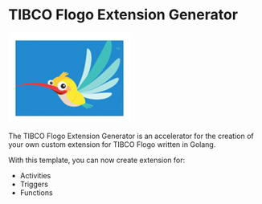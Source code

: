 # TIBCO Flogo Extension Generator

![Flogo Extension Generator](./images/Flogo-border.png)

The TIBCO Flogo Extension Generator is an accelerator for the creation of your own custom extension for TIBCO Flogo written in Golang.

With this template, you can now create extension for:

* Activities
* Triggers
* Functions

